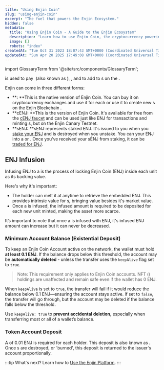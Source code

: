```yaml
---
title: "Using Enjin Coin"
slug: "using-enjin-coin"
excerpt: "The fuel that powers the Enjin Ecosystem."
hidden: false
metadata: 
  title: "Using Enjin Coin - A Guide to the Enjin Ecosystem"
  description: "Learn how to use Enjin Coin, the cryptocurrency powering the Enjin ecosystem, for creating, managing, and integrating blockchain-based assets in games and apps."
  image: []
  robots: "index"
createdAt: "Tue Oct 31 2023 18:07:43 GMT+0000 (Coordinated Universal Time)"
updatedAt: "Sun Apr 20 2025 17:49:08 GMT+0000 (Coordinated Universal Time)"
---
```


import GlossaryTerm from '@site/src/components/GlossaryTerm';

<GlossaryTerm id="enjin_coin" /> is used to pay <GlossaryTerm id="transaction_fees" />  (also known as <GlossaryTerm id="gas" />), <GlossaryTerm id="storage_deposit" />, and to add <GlossaryTerm id="enj_infusion" /> to <GlossaryTerm id="multitoken" />s on the <GlossaryTerm id="enjin_blockchain" />.

Enjin <GlossaryTerm id="coin" /> can come in three different forms:

- **<GlossaryTerm id="enj" />: **This is the native version of Enjin Coin. You can buy it on cryptocurrency exchanges and use it for each <GlossaryTerm id="blockchain" /> <GlossaryTerm id="transaction" /> or use it to create new <GlossaryTerm id="multitoken" />s on the Enjin Blockchain <GlossaryTerm id="mainnet" />.
- **cENJ: **This is the <GlossaryTerm id="testnet" /> version of Enjin Coin. It's available for free from the [cENJ faucet](https://faucet.canary.enjin.io/) and can be used just like ENJ for transactions and minting <GlossaryTerm id="multitoken" />s, but on the Enjin Canary Testnet.
- **sENJ: **sENJ represents staked ENJ. It's issued to you when you [stake your ENJ](doc:joining-nomination-pools) and is destroyed when you unstake. You can <GlossaryTerm id="stake" /> your ENJ into a <GlossaryTerm id="validator" /> or <GlossaryTerm id="collator" />. Once you've received your sENJ from staking, it can be [traded for ENJ](doc:stake-exchange-pallet).

## ENJ Infusion

Infusing ENJ to a <GlossaryTerm id="multitoken" /> is the process of locking Enjin Coin (ENJ) inside each <GlossaryTerm id="multitoken" /> unit as its backing value.

Here's why it's important:

- The <GlossaryTerm id="multitoken" /> holder can melt it at anytime to retrieve the embedded ENJ. This provides intrinsic value for <GlossaryTerm id="multitoken" />s, bringing value besides it's market value.
- Once a<GlossaryTerm id="multitoken" /> is infused, the infused amount is required to be deposited for each new unit minted, making the asset more scarce.

It’s important to note that once a <GlossaryTerm id="multitoken" /> is infused with ENJ, it's infused ENJ amount can increase but it can never be decreased.

### Minimum Account Balance (Existential Deposit)

To keep an Enjin Coin Account active on the network, the wallet must hold **at least 0.1 ENJ**. If the balance drops below this threshold, the account may be **automatically deleted** - unless the transfer uses the `keepAlive` flag set to `true`.

> Note: This requirement only applies to Enjin Coin accounts. NFT (<GlossaryTerm id="multitoken" />) holdings are unaffected and remain safe even if the wallet has 0 ENJ.

When `keepAlive` is set to `true`, the transfer will fail if it would reduce the balance below 0.1 ENJ—ensuring the account stays active. If set to `false`, the transfer will go through, but the account may be deleted if the balance falls below the threshold.

Use `keepAlive: true` to **prevent accidental deletion**, especially when transferring most or all of a wallet’s balance.

### Token Account Deposit

A <GlossaryTerm id="storage_deposit" /> of 0.01 ENJ is required for each <GlossaryTerm id="multitoken" /> holder.
This deposit is also known as <GlossaryTerm id="token_account_deposit" />.
Once <GlossaryTerm id="multitoken" />s are destroyed, or 'burned', this deposit is returned to the issuer's account proportionally.

:::tip What's next?
Learn how to [Use the Enjin Platform](./03-using-the-enjin-platform.md).
:::

